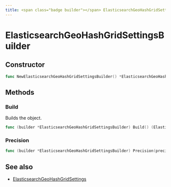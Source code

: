 ```yaml
---
title: <span class="badge builder"></span> ElasticsearchGeoHashGridSettingsBuilder
---
```

# <span class="badge builder"></span> ElasticsearchGeoHashGridSettingsBuilder

## Constructor

```go
func NewElasticsearchGeoHashGridSettingsBuilder() *ElasticsearchGeoHashGridSettingsBuilder
```
## Methods

### <span class="badge object-method"></span> Build

Builds the object.

```go
func (builder *ElasticsearchGeoHashGridSettingsBuilder) Build() (ElasticsearchGeoHashGridSettings, error)
```

### <span class="badge object-method"></span> Precision

```go
func (builder *ElasticsearchGeoHashGridSettingsBuilder) Precision(precision string) *ElasticsearchGeoHashGridSettingsBuilder
```

## See also

 * <span class="badge object-type-struct"></span> [ElasticsearchGeoHashGridSettings](./object-ElasticsearchGeoHashGridSettings.md)

